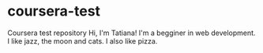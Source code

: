 # coursera-test
Coursera test repository
Hi, I'm Tatiana!
I'm a begginer in web development.
I like jazz, the moon and cats. I also like pizza.
